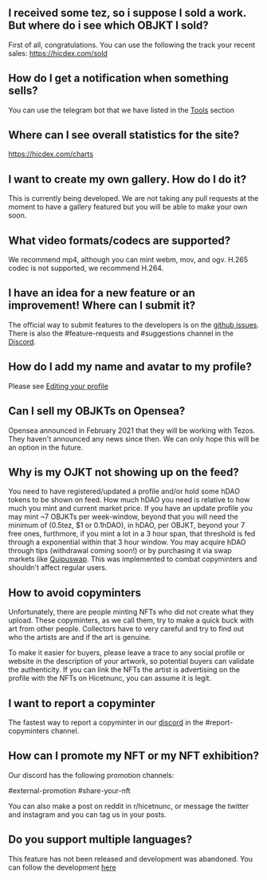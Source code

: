 ## I received some tez, so i suppose I sold a work. But where do i see which OBJKT I sold?

First of all, congratulations. You can use the following the track your recent sales: https://hicdex.com/sold

## How do I get a notification when something sells?
You can use the telegram bot that we have listed in the [Tools](https://github.com/hicetnunc2000/hicetnunc/wiki/Tools-made-by-the-community) section

## Where can I see overall statistics for the site?
https://hicdex.com/charts

## I want to create my own gallery. How do I do it?
This is currently being developed. We are not taking any pull requests at the moment to have a gallery featured but you will be able to make your own soon.

## What video formats/codecs are supported?
We recommend mp4, although you can mint webm, mov, and ogv. H.265 codec is not supported, we recommend H.264.

## I have an idea for a new feature or an improvement! Where can I submit it?
The official way to submit features to the developers is on the [github issues](https://github.com/hicetnunc2000/hicetnunc/issues). There is also the #feature-requests and #suggestions channel in the [Discord](https://discord.gg/Yx6UN5SkCd).

## How do I add my name and avatar to my profile?
Please see [Editing your profile](https://github.com/hicetnunc2000/hicetnunc/wiki/Edit-your-profile)

## Can I sell my OBJKTs on Opensea?
Opensea announced in February 2021 that they will be working with Tezos. They haven't announced any news since then. We can only hope this will be an option in the future.

## Why is my OJKT not showing up on the feed?
You need to have registered/updated a profile and/or hold some hDAO tokens to be shown on feed. How much hDAO you need is relative to how much you mint and current market price. If you have an update profile you may mint ~7 OBJKTs per week-window, beyond that you will need the minimum of (0.5tez, $1 or 0.1hDAO), in hDAO, per OBJKT, beyond your 7 free ones, furthmore, if you mint a lot in a 3 hour span, that threshold is fed through a exponential within that 3 hour window.
You may acquire hDAO through tips (withdrawal coming soon!) or by purchasing it via swap markets like [Quipuswap](https://quipuswap.com/swap).
This was implemented to combat copyminters and shouldn't affect regular users.

## How to avoid copyminters
Unfortunately, there are people minting NFTs who did not create what they upload. These copyminters, as we call them, try to make a quick buck with art from other people. Collectors have to very careful and try to find out who the artists are and if the art is genuine.

To make it easier for buyers, please leave a trace to any social profile or website in the description of your artwork, so potential buyers can validate the authenticity. If you can link the NFTs the artist is advertising on the profile with the NFTs on Hicetnunc, you can assume it is legit.

## I want to report a copyminter
The fastest way to report a copyminter in our [discord](https://discord.gg/Yx6UN5SkCd) in the #report-copyminters channel.

## How can I promote my NFT or my NFT exhibition?
Our discord has the following promotion channels:

#external-promotion
#share-your-nft

You can also make a post on reddit in r/hicetnunc, or message the twitter and instagram and you can tag us in your posts.

## Do you support multiple languages?
This feature has not been released and development was abandoned. You can follow the development [here](https://github.com/hicetnunc2000/hicetnunc/issues/173)